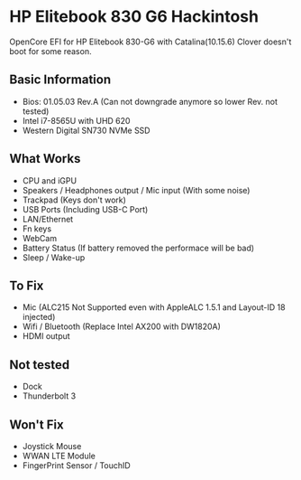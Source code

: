 # HP Elitebook 830 G6 Hackintosh

OpenCore EFI for HP Elitebook 830-G6 with Catalina(10.15.6)
Clover doesn't boot for some reason.

## Basic Information

- Bios: 01.05.03 Rev.A (Can not downgrade anymore so lower Rev. not tested)
- Intel i7-8565U with UHD 620
- Western Digital SN730 NVMe SSD

## What Works

- CPU and iGPU
- Speakers /  Headphones output / Mic input (With some noise)
- Trackpad (Keys don't work)
- USB Ports (Including USB-C Port)
- LAN/Ethernet
- Fn keys
- WebCam
- Battery Status (If battery removed the performace will be bad)
- Sleep / Wake-up

## To Fix

- Mic (ALC215 Not Supported even with AppleALC 1.5.1 and Layout-ID 18 injected)
- Wifi / Bluetooth (Replace Intel AX200 with DW1820A)
- HDMI output

## Not tested

- Dock
- Thunderbolt 3

## Won't Fix

- Joystick Mouse
- WWAN LTE Module
- FingerPrint Sensor / TouchID
